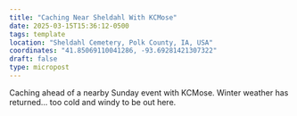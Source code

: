 ```yaml
---
title: "Caching Near Sheldahl With KCMose"
date: 2025-03-15T15:36:12-0500
tags: template
location: "Sheldahl Cemetery, Polk County, IA, USA"
coordinates: "41.85069110041286, -93.69281421307322"
draft: false
type: micropost
---
```

Caching ahead of a nearby Sunday event with KCMose.  Winter weather has returned... too cold and windy to be out here.
